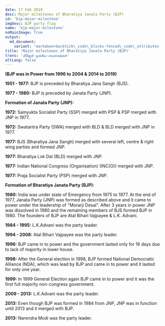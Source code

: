 ```yaml
---
date: 17 Feb 2019
desc: Major milestones of Bharatiya Janata Party (BJP) 
id: 'bjp-major-milestone'
imgDesc: BJP party flag
name: 'bjp-major-milestone'
noMainImage: True
output:
  md_document:
    variant: 'markdown+backtick\_code\_blocks-fenced\_code\_attributes-header\_attributes'
title: 'Major milestones of Bharatiya Janata Party (BJP)'
trans: 'பிஜேபி-முக்கிய-மைல்கற்கள்'
altLang: false
---
```


**(BJP was in Power from 1996 to 2004 & 2014 to 2019)**

**1951 - 1977:** BJP is preceded by Bharatiya Jana Sangh (BJS).

**1977 - 1980:** BJP is preceded by Janata Party (JNP).

**Formation of Janata Party (JNP):**

**1972:** Samyukta Socialist Party (SSP) merged with PSP & PSP merged with JNP in 1977.

**1972:** Swatantra Party (SWA) merged with BLD & BLD merged with JNP in 1977.

**1977:** BJS (Bharatiya Jana Sangh) merged with several left, centre & right wing parties and formed JNP.

**1977:** Bharatiya Lok Dal (BLD) merged with JNP.

**1977:** Indian National Congress (Organisation) (INC(O)) merged with JNP.

**1977:** Praja Socialist Party (PSP) merged with JNP.

**Formation of Bharatiya Janata Party (BJP):**

**1980:** India was under state of Emergency from 1975 to 1977. At the end of 1977, Janata Party (JNP) was formed as described above and it came to power under the leadership of "Morarji Desai". After 3 years in power JNP was dissolved in 1980 and the remaining members of BJS formed BJP in 1980. The founders of BJP are Atal Bihari Vajpayee & L.K. Advani.

**1984 - 1995:** L.K.Advani was the party leader. 

**1994 - 2008:** Atal Bihari Vajpayee was the party leader. 

**1996:** BJP came in to power and the government lasted only for 16 days due to lack of majority in lower house.

**1998:** After the General election in 1998, BJP formed National Democratic Alliance (NDA), which was lead by BJP and came in to power and it lasted for only one year.

**1999:** In 1999 General Election again BJP came in to power and it was the first full majority non-congress government.

**2009 - 2013:** L.K.Advani was the party leader.

**2013:** Even though BJP was formed in 1984 from JNP, JNP was in function until 2013 and it merged with BJP.

**2013:** Narendra Modi was the party leader.

<style>
/* 
  body{
font-family: 'Source Sans Pro', -apple-system, BlinkMacSystemFont, 'Segoe UI', Roboto, 'Helvetica Neue', Arial, sans-serif;
} */

</style>